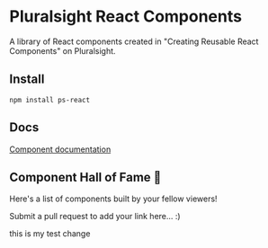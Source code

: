 # Pluralsight React Components

A library of React components created in "Creating Reusable React Components" on Pluralsight.

## Install
```
npm install ps-react
```

## Docs
[Component documentation](http://coryhouse.github.io/ps-react)

## Component Hall of Fame 🎉
Here's a list of components built by your fellow viewers!

Submit a pull request to add your link here... :)

this is my test change
